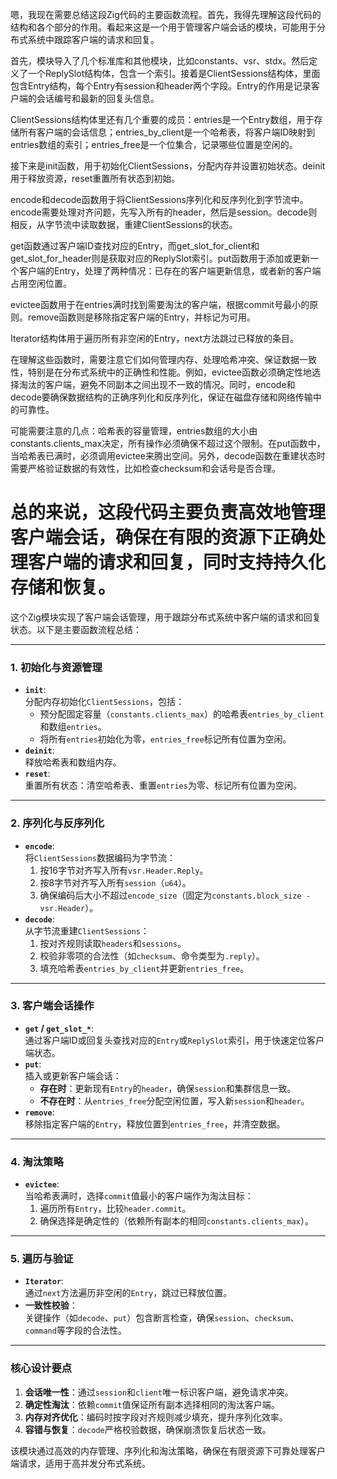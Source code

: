 嗯，我现在需要总结这段Zig代码的主要函数流程。首先，我得先理解这段代码的结构和各个部分的作用。看起来这是一个用于管理客户端会话的模块，可能用于分布式系统中跟踪客户端的请求和回复。

首先，模块导入了几个标准库和其他模块，比如constants、vsr、stdx。然后定义了一个ReplySlot结构体，包含一个索引。接着是ClientSessions结构体，里面包含Entry结构，每个Entry有session和header两个字段。Entry的作用是记录客户端的会话编号和最新的回复头信息。

ClientSessions结构体里还有几个重要的成员：entries是一个Entry数组，用于存储所有客户端的会话信息；entries_by_client是一个哈希表，将客户端ID映射到entries数组的索引；entries_free是一个位集合，记录哪些位置是空闲的。

接下来是init函数，用于初始化ClientSessions，分配内存并设置初始状态。deinit用于释放资源，reset重置所有状态到初始。

encode和decode函数用于将ClientSessions序列化和反序列化到字节流中。encode需要处理对齐问题，先写入所有的header，然后是session。decode则相反，从字节流中读取数据，重建ClientSessions的状态。

get函数通过客户端ID查找对应的Entry，而get_slot_for_client和get_slot_for_header则是获取对应的ReplySlot索引。put函数用于添加或更新一个客户端的Entry，处理了两种情况：已存在的客户端更新信息，或者新的客户端占用空闲位置。

evictee函数用于在entries满时找到需要淘汰的客户端，根据commit号最小的原则。remove函数则是移除指定客户端的Entry，并标记为可用。

Iterator结构体用于遍历所有非空闲的Entry，next方法跳过已释放的条目。

在理解这些函数时，需要注意它们如何管理内存、处理哈希冲突、保证数据一致性，特别是在分布式系统中的正确性和性能。例如，evictee函数必须确定性地选择淘汰的客户端，避免不同副本之间出现不一致的情况。同时，encode和decode要确保数据结构的正确序列化和反序列化，保证在磁盘存储和网络传输中的可靠性。

可能需要注意的几点：哈希表的容量管理，entries数组的大小由constants.clients_max决定，所有操作必须确保不超过这个限制。在put函数中，当哈希表已满时，必须调用evictee来腾出空间。另外，decode函数在重建状态时需要严格验证数据的有效性，比如检查checksum和会话号是否合理。

总的来说，这段代码主要负责高效地管理客户端会话，确保在有限的资源下正确处理客户端的请求和回复，同时支持持久化存储和恢复。
================================================
这个Zig模块实现了客户端会话管理，用于跟踪分布式系统中客户端的请求和回复状态。以下是主要函数流程总结：

---

### **1. 初始化与资源管理**
- **`init`**:  
  分配内存初始化`ClientSessions`，包括：
  - 预分配固定容量（`constants.clients_max`）的哈希表`entries_by_client`和数组`entries`。
  - 将所有`entries`初始化为零，`entries_free`标记所有位置为空闲。
- **`deinit`**:  
  释放哈希表和数组内存。
- **`reset`**:  
  重置所有状态：清空哈希表、重置`entries`为零、标记所有位置为空闲。

---

### **2. 序列化与反序列化**
- **`encode`**:  
  将`ClientSessions`数据编码为字节流：
  1. 按16字节对齐写入所有`vsr.Header.Reply`。
  2. 按8字节对齐写入所有`session`（`u64`）。
  3. 确保编码后大小不超过`encode_size`（固定为`constants.block_size - vsr.Header`）。
- **`decode`**:  
  从字节流重建`ClientSessions`：
  1. 按对齐规则读取`headers`和`sessions`。
  2. 校验非零项的合法性（如`checksum`、命令类型为`.reply`）。
  3. 填充哈希表`entries_by_client`并更新`entries_free`。

---

### **3. 客户端会话操作**
- **`get` / `get_slot_*`**:  
  通过客户端ID或回复头查找对应的`Entry`或`ReplySlot`索引，用于快速定位客户端状态。
- **`put`**:  
  插入或更新客户端会话：
  - **存在时**：更新现有`Entry`的`header`，确保`session`和集群信息一致。
  - **不存在时**：从`entries_free`分配空闲位置，写入新`session`和`header`。
- **`remove`**:  
  移除指定客户端的`Entry`，释放位置到`entries_free`，并清空数据。

---

### **4. 淘汰策略**
- **`evictee`**:  
  当哈希表满时，选择`commit`值最小的客户端作为淘汰目标：
  1. 遍历所有`Entry`，比较`header.commit`。
  2. 确保选择是确定性的（依赖所有副本的相同`constants.clients_max`）。

---

### **5. 遍历与验证**
- **`Iterator`**:  
  通过`next`方法遍历非空闲的`Entry`，跳过已释放位置。
- **一致性校验**：  
  关键操作（如`decode`、`put`）包含断言检查，确保`session`、`checksum`、`command`等字段的合法性。

---

### **核心设计要点**
1. **会话唯一性**：通过`session`和`client`唯一标识客户端，避免请求冲突。
2. **确定性淘汰**：依赖`commit`值保证所有副本选择相同的淘汰客户端。
3. **内存对齐优化**：编码时按字段对齐规则减少填充，提升序列化效率。
4. **容错与恢复**：`decode`严格校验数据，确保崩溃恢复后状态一致。

该模块通过高效的内存管理、序列化和淘汰策略，确保在有限资源下可靠处理客户端请求，适用于高并发分布式系统。